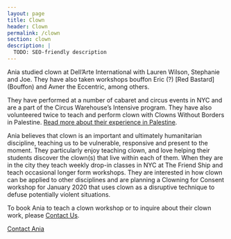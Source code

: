 ```yaml
---
layout: page
title: Clown
header: Clown
permalink: /clown
section: clown
description: |
  TODO: SEO-friendly description
---
```


Ania studied clown at Dell’Arte International with Lauren Wilson, Stephanie and Joe. They have also taken workshops bouffon Eric (?) [Red Bastard] (Bouffon) and Avner the Eccentric, among others.

They have performed at a number of cabaret and circus events in NYC and are a part of the Circus Warehouse’s Intensive program. They have also volunteered twice to teach and perform clown with Clowns Without Borders in Palestine. [Read more about their experience in Palestine](https://clownswithoutborders.org/projects/palestine-three-year-program/).

Ania believes that clown is an important and ultimately humanitarian discipline, teaching us to be vulnerable, responsive and present to the moment. They particularly enjoy teaching clown, and love helping their students discover the clown(s) that live within each of them. When they are in the city they teach weekly drop-in classes in NYC at The Friend Ship and teach occasional longer form workshops. They are interested in how clown can be applied to other disciplines and are planning a Clowning for Consent workshop for January 2020 that uses clown as a disruptive technique to defuse potentially violent situations.

To book Ania to teach a clown workshop or to inquire about their clown work, please [Contact Us](/contact.html).

<center-l>
  <a href="/contact.html" class="btn">Contact Ania</a>
</center-l>
